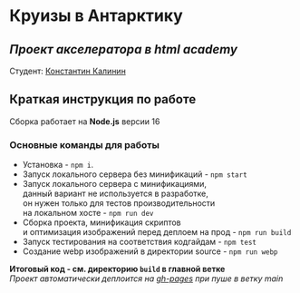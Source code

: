# Круизы в Антарктику
*Проект акселератора в __html academy__*
---
Студент: [Константин Калинин](https://htmlacademy.ru/profile/id2065917)

## Краткая инструкция по работе
Сборка работает на **Node.js** версии 16

### Основные команды для работы
- Установка - `npm i`.
- Запуск локального сервера без минификаций - `npm start`
- Запуск локального сервера c минификациями, <br>
данный вариант не используется в разработке, <br>
он нужен только для тестов производительности <br>
на локальном хосте  - `npm run dev`
- Сборка проекта, минификация скриптов <br>
и оптимизация изображений перед деплоем на прод - `npm run build`
- Запуск тестирования на соответствия кодгайдам - `npm test`
- Создание webp изображений в директории source - `npm run webp`

**Итоговый код  - см. директорию `build` в главной ветке** <br>
*Проект автоматически деплоится на [gh-pages](https://constoner.github.io/accelerator_14_cruises_to_antarctica/) при пуше в ветку main*
